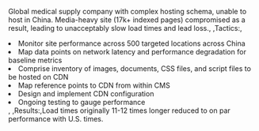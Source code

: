 Global medical supply company with complex hosting schema, unable to host in China. Media-heavy site (17k+ indexed pages) compromised as a result, leading to unacceptably slow load times and lead loss., ,Tactics:,<li>Monitor site performance across 500 targeted locations across China</li><li>Map data points on network latency and performance degradation for baseline metrics</li><li>Comprise inventory of images, documents, CSS files, and script files to be hosted on CDN</li><li>Map reference points to CDN from within CMS</li><li>Design and implement CDN configuration</li><li>Ongoing testing to gauge performance</li>, ,Results:,Load times originally 11-12 times longer reduced to on par performance with U.S. times.